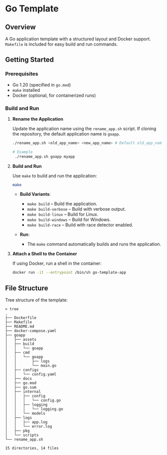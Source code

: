 # Go Template

## Overview

A Go application template with a structured layout and Docker support. `Makefile` is included for easy build and run commands.

## Getting Started

### Prerequisites

- Go 1.20 (specified in `go.mod`)
- `make` installed
- Docker (optional, for containerized runs)

### Build and Run

1. **Rename the Application**

   Update the application name using the `rename_app.sh` script. If cloning the repository, the default application name is `goapp`.

   ```bash
   ./rename_app.sh <old_app_name> <new_app_name> # Default old_app_name is goapp
   
   # Example
    ./rename_app.sh goapp myapp
   ```

2. **Build and Run**

   Use `make` to build and run the application:

   ```bash
   make
   ```

   - **Build Variants**:
     - `make build` – Build the application.
     - `make build-verbose` – Build with verbose output.
     - `make build-linux` – Build for Linux.
     - `make build-windows` – Build for Windows.
     - `make build-race` – Build with race detector enabled.

   - **Run**:
     - The `make` command automatically builds and runs the application.
   
3. **Attach a Shell to the Container**

   If using Docker, run a shell in the container:

   ```bash
   docker run -it --entrypoint /bin/sh go-template-app
   ```

## File Structure
Tree structure of the template:

```
> tree
.
├── Dockerfile
├── Makefile
├── README.md
├── docker-compose.yaml
├── goapp
│   ├── assets
│   ├── build
│   │   └── goapp
│   ├── cmd
│   │   └── goapp
│   │       ├── logs
│   │       └── main.go
│   ├── configs
│   │   └── config.yaml
│   ├── docs
│   ├── go.mod
│   ├── go.sum
│   ├── internal
│   │   ├── config
│   │   │   └── config.go
│   │   ├── logging
│   │   │   └── logging.go
│   │   └── models
│   ├── logs
│   │   ├── app.log
│   │   └── error.log
│   ├── pkg
│   └── scripts
└── rename_app.sh

15 directories, 14 files
```